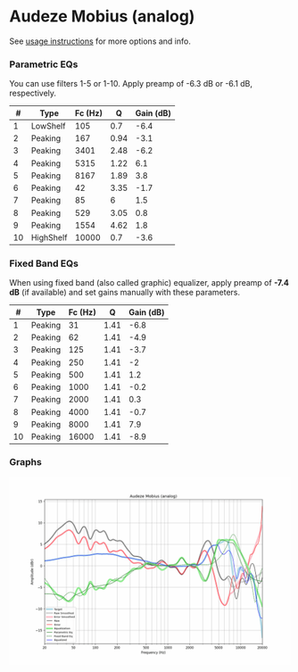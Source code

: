 # Audeze Mobius (analog)
See [usage instructions](https://github.com/jaakkopasanen/AutoEq#usage) for more options and info.

### Parametric EQs
You can use filters 1-5 or 1-10. Apply preamp of -6.3 dB or -6.1 dB, respectively.

|   # | Type      |   Fc (Hz) |    Q |   Gain (dB) |
|-----|-----------|-----------|------|-------------|
|   1 | LowShelf  |       105 | 0.7  |        -6.4 |
|   2 | Peaking   |       167 | 0.94 |        -3.1 |
|   3 | Peaking   |      3401 | 2.48 |        -6.2 |
|   4 | Peaking   |      5315 | 1.22 |         6.1 |
|   5 | Peaking   |      8167 | 1.89 |         3.8 |
|   6 | Peaking   |        42 | 3.35 |        -1.7 |
|   7 | Peaking   |        85 | 6    |         1.5 |
|   8 | Peaking   |       529 | 3.05 |         0.8 |
|   9 | Peaking   |      1554 | 4.62 |         1.8 |
|  10 | HighShelf |     10000 | 0.7  |        -3.6 |

### Fixed Band EQs
When using fixed band (also called graphic) equalizer, apply preamp of **-7.4 dB** (if available) and set gains manually with these parameters.

|   # | Type    |   Fc (Hz) |    Q |   Gain (dB) |
|-----|---------|-----------|------|-------------|
|   1 | Peaking |        31 | 1.41 |        -6.8 |
|   2 | Peaking |        62 | 1.41 |        -4.9 |
|   3 | Peaking |       125 | 1.41 |        -3.7 |
|   4 | Peaking |       250 | 1.41 |        -2   |
|   5 | Peaking |       500 | 1.41 |         1.2 |
|   6 | Peaking |      1000 | 1.41 |        -0.2 |
|   7 | Peaking |      2000 | 1.41 |         0.3 |
|   8 | Peaking |      4000 | 1.41 |        -0.7 |
|   9 | Peaking |      8000 | 1.41 |         7.9 |
|  10 | Peaking |     16000 | 1.41 |        -8.9 |

### Graphs
![](./Audeze%20Mobius%20(analog).png)

